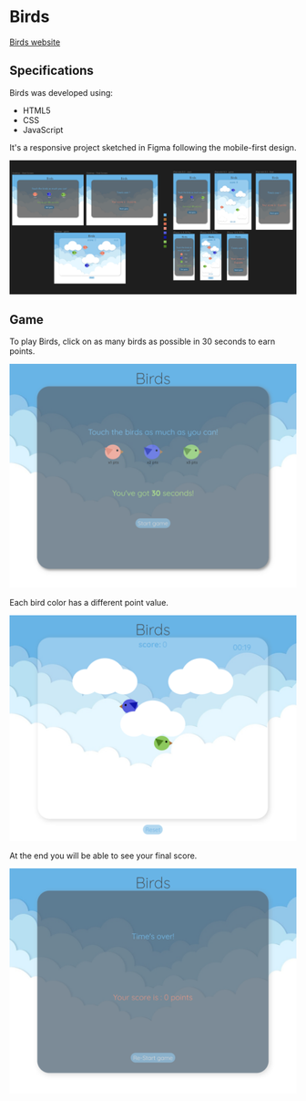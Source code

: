# Birds

[Birds website](https://kimrv000.github.io/birds/)

## Specifications

Birds was developed using:

- HTML5
- CSS
- JavaScript

It's a responsive project sketched in Figma following the mobile-first design.

![Figma sketch](./img/figma-sketch.PNG)

## Game 


To play Birds, click on as many birds as possible in 30 seconds to earn points.   

![Start screen](./img/start-screen.PNG)

Each bird color has a different point value.  

![Game screen](./img/game-screen.PNG)

At the end you will be able to see your final score.

![Ending screen](./img/end-screen.PNG)